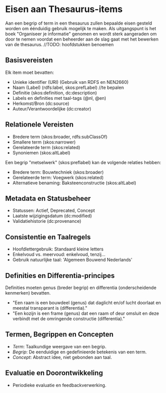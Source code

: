 # Eisen aan Thesaurus-items
Aan een begrip of term in een thesaurus zullen bepaalde eisen gesteld worden om éénduidig gebruik mogelijk te maken.
Als uitgangspunt is het boek "Organiseer je informatie" genomen en wordt sterk aangeraden om door te nemen voordat een beheerder aan de slag gaat met het bewerken van de thesaurus.
//TODO: hoofdstukken benoemen

## Basisvereisten
Elk item moet bevatten:
- Unieke identifier (URI) (Gebruik van RDFS en NEN2660)
- Naam (Label) (rdfs:label, skos:prefLabel) //te bepalen
- Definitie (skos:definition, dc:description)
- Labels en definities met taal-tags (@nl, @en)
- Herkomst/Bron (dc:source)
- Auteur/Verantwoordelijke (dc:creator)

## Relationele Vereisten
- Bredere term (skos:broader, rdfs:subClassOf)
- Smallere term (skos:narrower)
- Gerelateerde term (skos:related)
- Synoniemen (skos:altLabel)
<aside class="example" title="Voorbeeld">
<p>
Een begrip "metselwerk" (skos:preflabel) kan de volgende relaties hebben:</p>
<ul>
<li> Bredere term: Bouwtechniek (skos:broader)</li>
<li> Gerelateerde term: Voegwerk (skos:related)</li>
<li> Alternatieve benaming: Baksteenconstructie (skos:altLabel)</li>
</ul>
</aside>


## Metadata en Statusbeheer
- Statussen: Actief, Deprecated, Concept
- Laatste wijzigingsdatum (dc:modified)
- Validatiehistorie (dc:provenance)
## Consistentie en Taalregels
- Hoofdlettergebruik: Standaard kleine letters
- Enkelvoud vs. meervoud: enkelvoud, tenzij...
- Gebruik natuurlijke taal: 'Algemeen Bouwend Nederlands'
## Definities en Differentia-principes
Definities moeten genus (breder begrip) en differentia (onderscheidende kenmerken) bevatten.
<aside class="example" title="Goede definities:">
<ul>
<li> "Een raam is een bouwdeel (genus) dat daglicht en/of lucht doorlaat en meestal transparant is (differentia)." </li>
<li> "Een kozijn is een frame (genus) dat een raam of deur omsluit en deze verbindt met de omringende constructie (differentia)." </li>
</ul>
</aside>

## Termen, Begrippen en Concepten

- <dfn>Term</dfn>: Taalkundige weergave van een begrip.
- <dfn>Begrip</dfn>: De eenduidige en gedefinieerde betekenis van een term.
- <dfn>Concept</dfn>: Abstract idee, niet gebonden aan taal.

## Evaluatie en Doorontwikkeling
- Periodieke evaluatie en feedbackverwerking.


